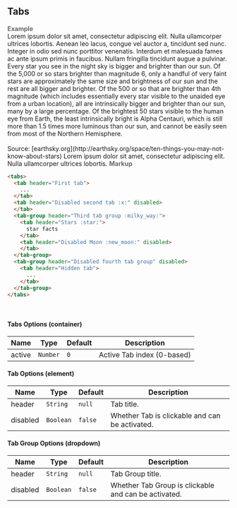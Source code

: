 ## Tabs

<tip-box border-left-color="#00B0F0">
  <i style="font-style: normal; font-weight: bold; color: dimgray">Example</i><br>
  <tabs>
    <tab header="First tab">
      Lorem ipsum dolor sit amet, consectetur adipiscing elit. Nulla ullamcorper ultrices lobortis. Aenean leo lacus, congue vel auctor a, tincidunt sed nunc. Integer in odio sed nunc porttitor venenatis. Interdum et malesuada fames ac ante ipsum primis in faucibus. Nullam fringilla tincidunt augue a pulvinar.
    </tab>
    <tab header="Disabled second tab :x:" disabled> 
    </tab>
    <tab-group header="Third tab group :milky_way:">
      <tab header="Stars :star:">
        Every star you see in the night sky is bigger and brighter than our sun. Of the 5,000 or so stars brighter than magnitude 6, only a handful of very faint stars are approximately the same size and brightness of our sun and the rest are all bigger and brighter. Of the 500 or so that are brighter than 4th magnitude (which includes essentially every star visible to the unaided eye from a urban location), all are intrinsically bigger and brighter than our sun, many by a large percentage. Of the brightest 50 stars visible to the human eye from Earth, the least intrinsically bright is Alpha Centauri, which is still more than 1.5 times more luminous than our sun, and cannot be easily seen from most of the Northern Hemisphere.<br><br>Source: <md>[earthsky.org](http://earthsky.org/space/ten-things-you-may-not-know-about-stars)</md>
      </tab>
      <tab header="Disabled Moon :new_moon:" disabled>
      </tab>
    </tab-group>
    <tab-group header="Disabled fourth tab group" disabled>
      <tab header="Hidden tab">
        Lorem ipsum dolor sit amet, consectetur adipiscing elit. Nulla ullamcorper ultrices lobortis.
      </tab>
    </tab-group>
  </tabs>
</tip-box>

<tip-box border-left-color="black">
<i style="font-style: normal; font-weight: bold; color: dimgray">Markup</i>

```html
<tabs>
  <tab header="First tab">
    ...
  </tab>
  <tab header="Disabled second tab :x:" disabled> 
  </tab>
  <tab-group header="Third tab group :milky_way:">
    <tab header="Stars :star:">
      star facts 
    </tab>
    <tab header="Disabled Moon :new_moon:" disabled>
    </tab>
  </tab-group>
  <tab-group header="Disabled fourth tab group" disabled>
    <tab header="Hidden tab">
      ...
    </tab>
  </tab-group>
</tabs>
```
</tip-box>
<br>

#### Tabs Options (container)
Name | Type | Default | Description
--- | --- | --- | ---
active | `Number` | `0` | Active Tab index (0-based)

#### Tab Options (element)
Name | Type | Default | Description
--- | --- | --- | ---
header | `String` | `null` | Tab title.
disabled | `Boolean` | `false` | Whether Tab is clickable and can be activated.

#### Tab Group Options (dropdown)
Name | Type | Default | Description
--- | --- | --- | ---
header | `String` | `null` | Tab Group title.
disabled | `Boolean` | `false` | Whether Tab Group is clickable and can be activated.
